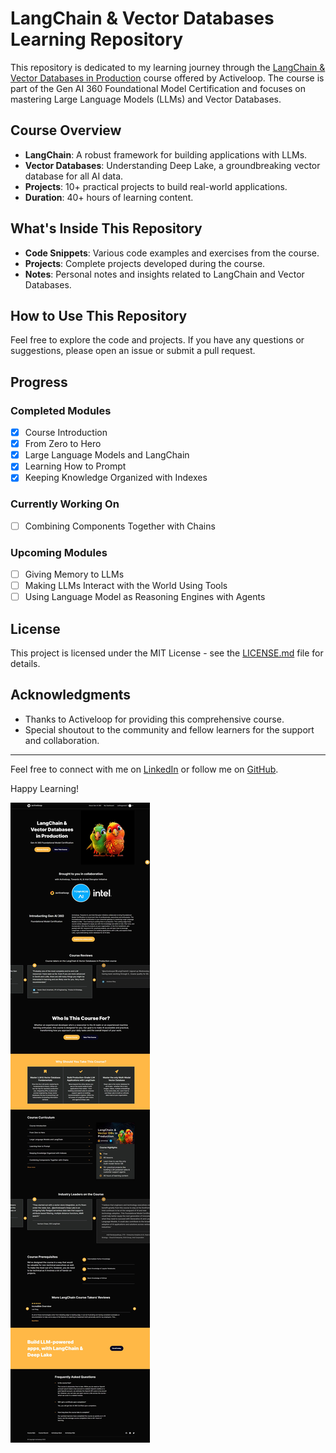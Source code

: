 # LangChain & Vector Databases Learning Repository

This repository is dedicated to my learning journey through the [LangChain & Vector Databases in Production](https://learn.activeloop.ai/courses/langchain) course offered by Activeloop. The course is part of the Gen AI 360 Foundational Model Certification and focuses on mastering Large Language Models (LLMs) and Vector Databases.

## Course Overview

- **LangChain**: A robust framework for building applications with LLMs.
- **Vector Databases**: Understanding Deep Lake, a groundbreaking vector database for all AI data.
- **Projects**: 10+ practical projects to build real-world applications.
- **Duration**: 40+ hours of learning content.

## What's Inside This Repository

- **Code Snippets**: Various code examples and exercises from the course.
- **Projects**: Complete projects developed during the course.
- **Notes**: Personal notes and insights related to LangChain and Vector Databases.

## How to Use This Repository

Feel free to explore the code and projects. If you have any questions or suggestions, please open an issue or submit a pull request.

## Progress

### Completed Modules
- [x] Course Introduction
- [x] From Zero to Hero
- [x] Large Language Models and LangChain
- [x] Learning How to Prompt
- [x] Keeping Knowledge Organized with Indexes

### Currently Working On
- [ ] Combining Components Together with Chains

### Upcoming Modules
- [ ] Giving Memory to LLMs
- [ ] Making LLMs Interact with the World Using Tools
- [ ] Using Language Model as Reasoning Engines with Agents

## License

This project is licensed under the MIT License - see the [LICENSE.md](LICENSE.md) file for details.

## Acknowledgments

- Thanks to Activeloop for providing this comprehensive course.
- Special shoutout to the community and fellow learners for the support and collaboration.

---

Feel free to connect with me on [LinkedIn](https://www.linkedin.com/in/letlhogonolo-fanampe-32ba9540/) or follow me on [GitHub](https://github.com/djpapzin).

Happy Learning!

![Screenshot of Activeloop Course](demo.jpeg)